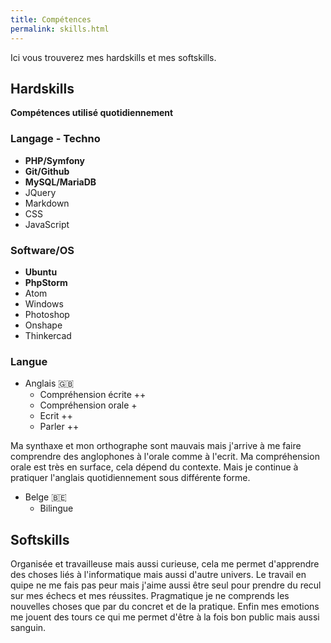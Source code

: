 ```yaml
---
title: Compétences
permalink: skills.html
---
```

Ici vous trouverez mes hardskills et mes softskills.

## Hardskills

**Compétences utilisé quotidiennement**

### Langage - Techno

* **PHP/Symfony**
* **Git/Github**
* **MySQL/MariaDB**
* JQuery
* Markdown
* CSS
* JavaScript

### Software/OS

* **Ubuntu**
* **PhpStorm**
* Atom
* Windows
* Photoshop
* Onshape
* Thinkercad

### Langue

* Anglais 🇬🇧
  * Compréhension écrite ++
  * Compréhension orale +
  * Ecrit ++
  * Parler ++

Ma synthaxe et mon orthographe sont mauvais mais j'arrive à me faire comprendre des anglophones à l'orale comme à l'ecrit.
Ma compréhension orale est très en surface, cela dépend du contexte.
Mais je continue à pratiquer l'anglais quotidiennement sous différente forme.

* Belge 🇧🇪
  * Bilingue

## Softskills

Organisée et travailleuse mais aussi curieuse, cela me permet d'apprendre des choses liés à l'informatique mais aussi d'autre univers. Le travail en quipe ne me fais pas peur mais j'aime aussi être seul pour prendre du recul sur mes échecs et mes réussites.
Pragmatique je ne comprends les nouvelles choses que par du concret et de la pratique. Enfin mes emotions me jouent des tours ce qui me permet d'être à la fois bon public mais aussi sanguin.
